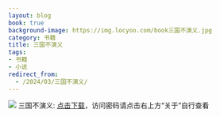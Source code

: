 ```yaml
---
layout: blog
book: true
background-image: https://img.locyoo.com/book三国不演义.jpg
category: 书籍
title: 三国不演义
tags:
- 书籍
- 小说
redirect_from:
  - /2024/03/三国不演义/
---
```

![](https://img.locyoo.com/book三国不演义.jpg)
三国不演义: <a name = "ref1" href="https://url18.ctfile.com/f/50983618-1063935620-d073a3?p=3619">点击下载</a>，访问密码请点击右上方“关于”自行查看